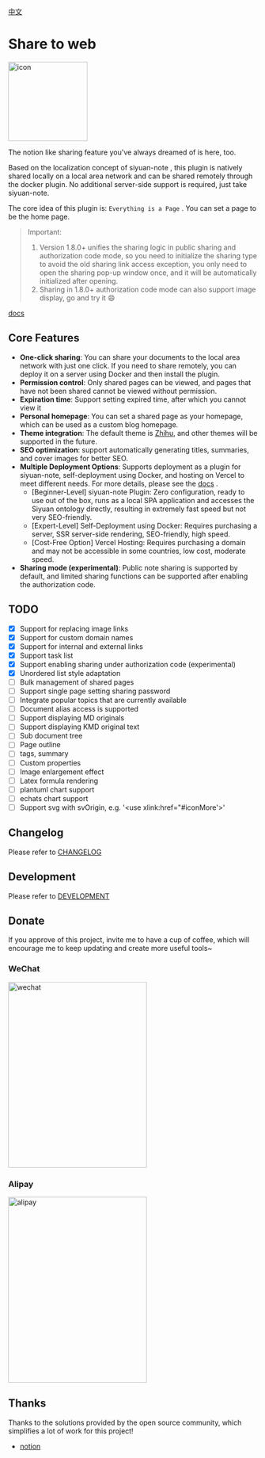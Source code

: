 [中文](README_zh_CN.md)

# Share to web

<img src="https://ghproxy.com/https://github.com/terwer/siyuan-plugin-blog/blob/main/icon.png" width="160" height="160" alt="icon">

The notion like sharing feature you've always dreamed of is here, too. 

Based on the localization concept of siyuan-note , this plugin is natively shared locally on a local area network and can be shared remotely through the docker plugin. No additional server-side support is required, just take siyuan-note.

The core idea of this plugin is: `Everything is a Page` . You can set a page to be the home page.

> Important:
> 1. Version 1.8.0+ unifies the sharing logic in public sharing and authorization code mode, so you need to initialize the sharing type to avoid the old sharing link access exception, you only need to open the sharing pop-up window once, and it will be automatically initialized after opening.
> 2. Sharing in 1.8.0+ authorization code mode can also support image display, go and try it 😄

[docs](https://blog.terwer.space/s/20230621001422-xsimx5v)

## Core Features

* **One-click sharing**: You can share your documents to the local area network with just one click. If you need to share remotely, you can deploy it on a server using Docker and then install the plugin.
* **Permission control**: Only shared pages can be viewed, and pages that have not been shared cannot be viewed without permission.
* **Expiration time**: Support setting expired time, after which you cannot view it
* **Personal homepage**: You can set a shared page as your homepage, which can be used as a custom blog homepage.
* **Theme integration**: The default theme is [Zhihu](https://github.com/terwer/siyuan-theme-zhihu), and other themes will be supported in the future.
* **SEO optimization**: support automatically generating titles, summaries, and cover images for better SEO.
* **Multiple Deployment Options**: Supports deployment as a plugin for siyuan-note, self-deployment using Docker, and hosting on Vercel to meet different needs. For more details, please see the [docs](https://blog.terwer.space/s/20230621001422-xsimx5v) .
  - [Beginner-Level] siyuan-note Plugin: Zero configuration, ready to use out of the box, runs as a local SPA application and accesses the Siyuan ontology directly, resulting in extremely fast speed but not very SEO-friendly.
  - [Expert-Level] Self-Deployment using Docker: Requires purchasing a server, SSR server-side rendering, SEO-friendly, high speed.
  - [Cost-Free Option] Vercel Hosting: Requires purchasing a domain and may not be accessible in some countries, low cost, moderate speed.
* **Sharing mode (experimental)**: Public note sharing is supported by default, and limited sharing functions can be supported after enabling the authorization code.

## TODO

- [X] Support for replacing image links
- [X] Support for custom domain names
- [X] Support for internal and external links
- [X] Support task list
- [X] Support enabling sharing under authorization code (experimental)
- [X] Unordered list style adaptation
- [ ] Bulk management of shared pages
- [ ] Support single page setting sharing password
- [ ] Integrate popular topics that are currently available
- [ ] Document alias access is supported
- [ ] Support displaying MD originals
- [ ] Support displaying KMD original text
- [ ] Sub document tree
- [ ] Page outline
- [ ] tags, summary
- [ ] Custom properties
- [ ] Image enlargement effect
- [ ] Latex formula rendering
- [ ] plantuml chart support
- [ ] echats chart support
- [ ] Support svg with svOrigin, e.g. '<use xlink:href="#iconMore'>'</use>

## Changelog

Please refer to [CHANGELOG](https://github.com/terwer/siyuan-plugin-blog/blob/main/CHANGELOG.md)

## Development

Please refer to [DEVELOPMENT](./DEVELOPMENT.md)

## Donate

If you approve of this project, invite me to have a cup of coffee, which will encourage me to keep updating and create more useful tools~

### WeChat

<div>
<img src="https://static-rs-terwer.oss-cn-beijing.aliyuncs.com/donate/wechat.jpg" alt="wechat" style="width:280px;height:375px;" />
</div>

### Alipay

<div>
<img src="https://static-rs-terwer.oss-cn-beijing.aliyuncs.com/donate/alipay.jpg" alt="alipay" style="width:280px;height:375px;" />
</div>

## Thanks

Thanks to the solutions provided by the open source community, which simplifies a lot of work for this project!

- [notion](https://notion.so)